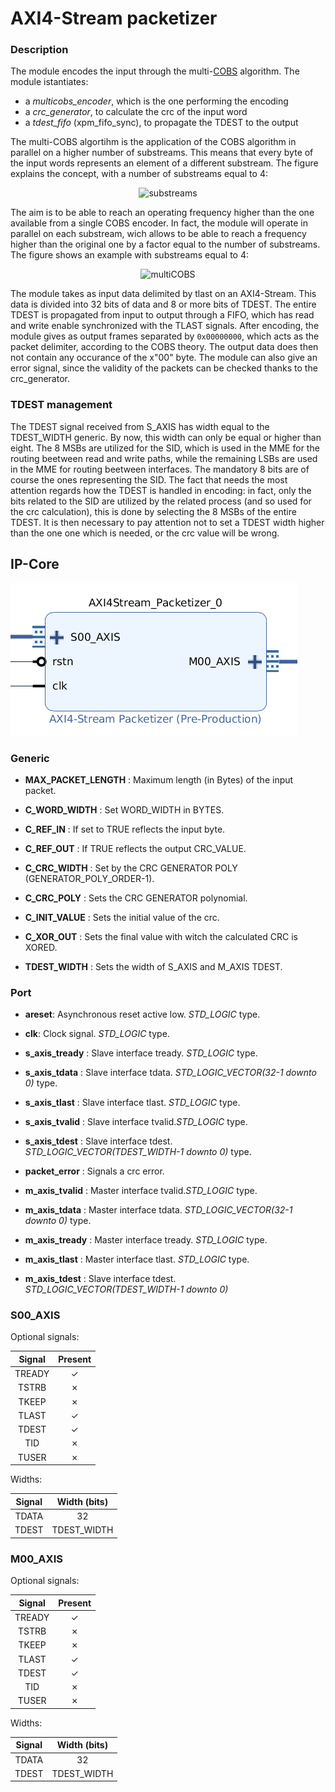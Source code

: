 # AXI4-Stream packetizer


### Description


The module encodes the input through the multi-[COBS](https://en.wikipedia.org/wiki/Consistent_Overhead_Byte_Stuffing) algorithm. The module istantiates:

- a *multicobs_encoder*, which is the one performing the encoding
- a *crc_generator*, to calculate the crc of the input word
- a *tdest_fifo* (xpm_fifo_sync), to propagate the TDEST to the output

The multi-COBS algortihm is the application of the COBS algorithm in parallel on a higher number of substreams. This means that every byte of the input words represents an element of
a different substream. The figure explains the concept, with a number of substreams equal to 4:

<center>

![substreams](doc/img/substreams.svg)

</center>

The aim is to be able to reach an operating frequency higher than the one available from a single COBS
encoder. In fact, the module will operate in parallel on each substream, wich allows to be able to reach a frequency higher than the original one by a factor equal to the number of substreams.
The figure shows an example with substreams equal to 4:

<center>

![multiCOBS](doc/img/multiCOBS.svg)

</center>

The module takes as input data delimited by tlast on an AXI4-Stream. This data is divided into 32 bits of data and 8 or more bits of TDEST.
The entire TDEST is propagated from input to output through a FIFO, which has read and write enable synchronized with the TLAST signals.
After encoding, the module gives as output frames separated by  `0x00000000`, which acts as the packet delimiter, according to the COBS theory.
The output data does then not contain any occurance of the x"00" byte.
The module can also give an error signal, since the validity of the packets can be checked thanks to the crc_generator.

### TDEST management

The TDEST signal received from S_AXIS has width equal to the TDEST_WIDTH generic. By now, this width can only be equal or higher than eight. The 8 MSBs are utilized for the SID, which is used in the MME for the routing beetween read and write paths, while the remaining LSBs are used in the MME for routing beetween interfaces. The mandatory 8 bits are of course the ones representing the SID. The fact that needs the most attention regards how the TDEST is handled in encoding: in fact, only the bits related to the SID are utilized by the related process (and so used for the crc calculation), this is done by selecting the 8 MSBs of the entire TDEST. It is then necessary to pay attention not to set a TDEST width higher than the one one which is needed, or the crc value will be wrong.

 ## IP-Core

![BD IP-Core](bd_ip_core.png)

 ### Generic

 - **MAX_PACKET_LENGTH**  :  Maximum length (in Bytes) of the input packet.

 - **C_WORD_WIDTH** : Set WORD_WIDTH in BYTES.

 - **C_REF_IN** : If set to TRUE reflects the input byte.

 - **C_REF_OUT** : If TRUE reflects the output CRC_VALUE.

 - **C_CRC_WIDTH**	:  Set by the CRC GENERATOR POLY (GENERATOR_POLY_ORDER-1).

 - **C_CRC_POLY**	: Sets the CRC GENERATOR polynomial.

 - **C_INIT_VALUE** : Sets the initial value of the crc.

 - **C_XOR_OUT**	: Sets the final value with witch the calculated CRC is XORED.

 - **TDEST_WIDTH** : Sets the width of S_AXIS and M_AXIS TDEST.

### Port

 - **areset**: Asynchronous reset active low. *STD_LOGIC* type.

 - **clk**: Clock signal. *STD_LOGIC* type.

 - **s_axis_tready**	:  Slave interface tready. *STD_LOGIC* type.
 - **s_axis_tdata**	: Slave interface tdata. *STD_LOGIC_VECTOR(32-1 downto 0)* type.
 - **s_axis_tlast**	:  Slave interface tlast. *STD_LOGIC* type.
 - **s_axis_tvalid**	:  Slave interface tvalid.*STD_LOGIC* type.
 - **s_axis_tdest**	:  Slave interface tdest. *STD_LOGIC_VECTOR(TDEST_WIDTH-1 downto 0)* type.

 - **packet_error**	:  Signals a crc error.

 - **m_axis_tvalid**	:  Master interface tvalid.*STD_LOGIC* type.
 - **m_axis_tdata**	:  Master interface tdata. *STD_LOGIC_VECTOR(32-1 downto 0)* type.
 - **m_axis_tready**	:  Master interface tready. *STD_LOGIC* type.
 - **m_axis_tlast**	:  Master interface tlast. *STD_LOGIC* type.
 - **m_axis_tdest**	:  Slave interface tdest. *STD_LOGIC_VECTOR(TDEST_WIDTH-1 downto 0)*



### S00_AXIS

Optional signals:

| Signal | Present |
|:------:|:-------:|
| TREADY |    ✓    |
| TSTRB  |    ✗    |
| TKEEP  |    ✗    |
| TLAST  |    ✓    |
| TDEST  |    ✓    |
| TID    |    ✗    |
| TUSER  |    ✗    |

Widths:

| Signal | Width (bits) |
|:------:|:------------:|
| TDATA  |      32      |
| TDEST  |      TDEST_WIDTH       |

### M00_AXIS

Optional signals:

| Signal | Present |
|:------:|:-------:|
| TREADY |    ✓    |
| TSTRB  |    ✗    |
| TKEEP  |    ✗    |
| TLAST  |    ✓    |
| TDEST  |    ✓    |
| TID    |    ✗    |
| TUSER  |    ✗    |

Widths:

| Signal | Width (bits) |
|:------:|:------------:|
| TDATA  |      32      |
| TDEST  |      TDEST_WIDTH       |
